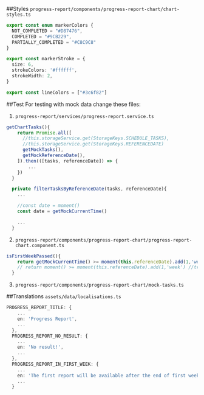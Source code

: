 ##Styles
`progress-report/components/progress-report-chart/chart-styles.ts`
```ts
export const enum markerColors {
  NOT_COMPLETED = "#D87476",
  COMPLETED = "#9CB229",
  PARTIALLY_COMPLETED = "#C8C9C8"
}

export const markerStroke = {
  size: 6,
  strokeColors: '#ffffff',
  strokeWidth: 2,
}

export const lineColors = ["#3c6f82"]
```

##Test
For testing with mock data change these files:

1) `progress-report/services/progress-report.service.ts`

```ts
getChartTasks(){
    return Promise.all([
      //this.storageService.get(StorageKeys.SCHEDULE_TASKS),
      //this.storageService.get(StorageKeys.REFERENCEDATE)
      getMockTasks(),
      getMockReferenceDate(),
    ]).then(([tasks, referenceDate]) => {
        ...
    })
  }

  private filterTasksByReferenceDate(tasks, referenceDate){
    ...

    //const date = moment()
    const date = getMockCurrentTime()

    ...
  }
```

2) `progress-report/components/progress-report-chart/progress-report-chart.component.ts`

```ts
isFirstWeekPassed(){
    return getMockCurrentTime() >= moment(this.referenceDate).add(1,'week')
    // return moment() >= moment(this.referenceDate).add(1,'week') //true // !chartData.length
  }
```

3) `progress-report/components/progress-report-chart/mock-tasks.ts`

##Translations
`assets/data/localisations.ts`
```ts
PROGRESS_REPORT_TITLE: {
    ...
    en: 'Progress Report',
    ...
  },
  PROGRESS_REPORT_NO_RESULT: {
    ...
    en: 'No result!',
    ...
  },
  PROGRESS_REPORT_IN_FIRST_WEEK: {
    ...
    en: 'The first report will be available after the end of first week on',
    ...
  }
```
